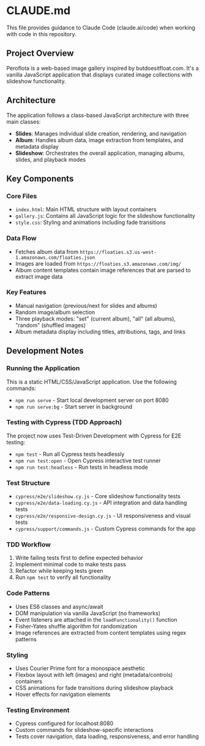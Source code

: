 # CLAUDE.md

This file provides guidance to Claude Code (claude.ai/code) when working with code in this repository.

## Project Overview

Peroflota is a web-based image gallery inspired by butdoesitfloat.com. It's a vanilla JavaScript application that displays curated image collections with slideshow functionality.

## Architecture

The application follows a class-based JavaScript architecture with three main classes:

- **Slides**: Manages individual slide creation, rendering, and navigation
- **Album**: Handles album data, image extraction from templates, and metadata display
- **Slideshow**: Orchestrates the overall application, managing albums, slides, and playback modes

## Key Components

### Core Files
- `index.html`: Main HTML structure with layout containers
- `gallery.js`: Contains all JavaScript logic for the slideshow functionality
- `style.css`: Styling and animations including fade transitions

### Data Flow
- Fetches album data from `https://floaties.s3.us-west-1.amazonaws.com/floaties.json`
- Images are loaded from `https://floaties.s3.amazonaws.com/img/`
- Album content templates contain image references that are parsed to extract image data

### Key Features
- Manual navigation (previous/next for slides and albums)
- Random image/album selection
- Three playback modes: "set" (current album), "all" (all albums), "random" (shuffled images)
- Album metadata display including titles, attributions, tags, and links

## Development Notes

### Running the Application
This is a static HTML/CSS/JavaScript application. Use the following commands:

- `npm run serve` - Start local development server on port 8080
- `npm run serve:bg` - Start server in background

### Testing with Cypress (TDD Approach)
The project now uses Test-Driven Development with Cypress for E2E testing:

- `npm test` - Run all Cypress tests headlessly
- `npm run test:open` - Open Cypress interactive test runner
- `npm run test:headless` - Run tests in headless mode

### Test Structure
- `cypress/e2e/slideshow.cy.js` - Core slideshow functionality tests
- `cypress/e2e/data-loading.cy.js` - API integration and data handling tests  
- `cypress/e2e/responsive-design.cy.js` - UI responsiveness and visual tests
- `cypress/support/commands.js` - Custom Cypress commands for the app

### TDD Workflow
1. Write failing tests first to define expected behavior
2. Implement minimal code to make tests pass
3. Refactor while keeping tests green
4. Run `npm test` to verify all functionality

### Code Patterns
- Uses ES6 classes and async/await
- DOM manipulation via vanilla JavaScript (no frameworks)
- Event listeners are attached in the `loadFunctionality()` function
- Fisher-Yates shuffle algorithm for randomization
- Image references are extracted from content templates using regex patterns

### Styling
- Uses Courier Prime font for a monospace aesthetic
- Flexbox layout with left (images) and right (metadata/controls) containers
- CSS animations for fade transitions during slideshow playback
- Hover effects for navigation elements

### Testing Environment
- Cypress configured for localhost:8080
- Custom commands for slideshow-specific interactions
- Tests cover navigation, data loading, responsiveness, and error handling